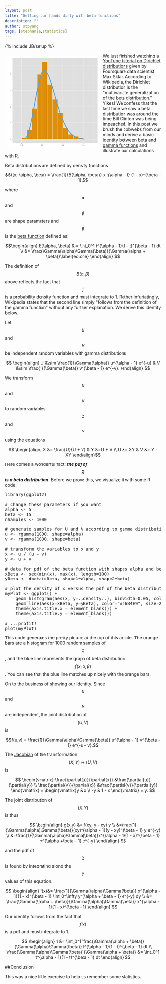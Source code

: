 ```yaml
---
layout: post
title: "Getting our hands dirty with beta functions"
description: ""
author: stpyang
tags: [stephanie,statistics]
---
```

{% include JB/setup %}

<meta property="og:image" content="/assets/data/beta.png" />
<img style="float:left; width: 300px; padding:8px" src="/assets/data/beta.png" alt=""/>

We just finished watching a
[YouTube tutorial on Dirichlet distributions](https://www.youtube.com/watch?v=6k7IzONQOzM)
given by Foursquare data scientist Max Sklar.  According to Wikipedia,
the Dirichlet distribution is the "multivariate generalization of the
[beta distribution](http://en.wikipedia.org/wiki/Beta_distribution)."
Yikes!  We confess that the last time we saw a beta distribution was
around the time Bill Clinton was being impeached.  In this post we
brush the cobwebs from our minds and derive a basic identity between
[beta](http://en.wikipedia.org/wiki/Beta_function) and
[gamma functions](http://en.wikipedia.org/wiki/Gamma_function) and
illustrate our calculations with R.

<!-- more -->

Beta distributions are defined by density functions

$$f(x; \alpha, \beta) = \frac{1}{B(\alpha, \beta)} x^{\alpha - 1} (1 -
x)^{\beta - 1},$$

where $$\alpha$$ and $$\beta$$ are shape parameters and $$B$$ is the
[beta function](http://en.wikipedia.org/wiki/Beta_function) defined as:

$$\begin{align}
B(\alpha, \beta) &:= \int_0^1 t^{\alpha - 1}(1 - t)^{\beta - 1} dt \\ &=
\frac{\Gamma(\alpha)\Gamma(\beta)}{\Gamma(\alpha + \beta)}\label{eq:one}
\end{align}
$$

The definition of $$B(\alpha, \beta)$$ above reflects the fact that
$$f$$ is a probability density function and must integrate to 1.
Rather infuriatingly, Wikipedia states that the second line simply
"follows from the definition of the gamma function" without any
further explanation.  We derive this identity below.

Let $$U$$ and $$V$$ be independent random variables with gamma
distributions

$$
\begin{align}
U &\sim \frac{1}{\Gamma(\alpha)} u^{\alpha - 1} e^{-u}
&
V &\sim \frac{1}{\Gamma(\beta)} v^{\beta - 1} e^{-v}.
\end{align}
$$

We transform $$U$$ and $$V$$ to random variables $$X$$ and $$Y$$ using the equations

$$
\begin{align}
X &= \frac{U}{U + V} &  Y &=U + V \\
U &= XY & V &= Y - XY
\end{align}$$

Here comes a wonderful fact: ***the pdf of $$X$$ is a beta
distribution***.  Before we prove this, we visualize it with some R
code:

<pre>
library(ggplot2)

# change these parameters if you want
alpha <- 5
beta <- 15
nSamples <- 1000

# generate samples for U and V according to gamma distributions with parameters alpha and beta
u <- rgamma(1000, shape=alpha)
v <- rgamma(1000, shape=beta)

# transform the variables to x and y
x <- u / (u + v)
y <- u + v

# data for pdf of the beta function with shapes alpha and beta
xBeta <- seq(min(x), max(x), length=100)
yBeta <- dbeta(xBeta, shape1=alpha, shape2=beta)

# plot the density of x versus the pdf of the beta distribution
myPlot <- ggplot() +
    geom_histogram(aes(x, y=..density..), binwidth=0.05, color="white", fill="#E69F00") +
    geom_line(aes(x=xBeta, y=yBeta), color="#56B4E9", size=2) +
    theme(axis.title.x = element_blank()) +
    theme(axis.title.y = element_blank())

# ...profit!
plot(myPlot)
</pre>

This code generates the pretty picture at the top of this article.
The orange bars are a histogram for 1000 random samples of $$X$$, and
the blue line represents the graph of beta distribution
$$f(x;\alpha,\beta)$$.  You can see that the blue line matches up
nicely with the orange bars.

On to the business of showing our identity.  Since $$U$$ and $$V$$ are
independent, the joint distribution of $$(U,V)$$ is

$$f(u,v) = \frac{1}{\Gamma(\alpha)\Gamma(\beta)} u^{\alpha - 1}
v^{\beta - 1} e^{-u - v}.$$

The
[Jacobian](http://en.wikipedia.org/wiki/Jacobian_matrix_and_determinant)
of the transformation $$(X,Y) \mapsto (U,V)$$ is

$$
\begin{vmatrix}
\frac{\partial{u}}{\partial{x}}
&\frac{\partial{u}}{\partial{y}} \\
\frac{\partial{v}}{\partial{x}}
&\frac{\partial{v}}{\partial{y}}
\end{vmatrix} =
\begin{vmatrix}y & x \\
-y & 1 - x
\end{vmatrix} = y.
$$

The joint distribution of $$(X,Y)$$ is thus

$$
\begin{align}
g(x,y) &= f(xy, y - xy) y
\\
&=\frac{1}{\Gamma(\alpha)\Gamma(\beta)}(xy)^{\alpha - 1}(y - xy)^{\beta - 1}
y e^{-y} \\
&=\frac{1}{\Gamma(\alpha)\Gamma(\beta)}x^{\alpha - 1}(1 - x)^{\beta - 1}
y^{\alpha +\beta - 1} e^{-y}
\end{align}
$$

and the pdf of $$X$$ is found by integrating along the $$y$$ values of
this equation.

$$
\begin{align}
f(x)&= \frac{1}{\Gamma(\alpha)\Gamma(\beta)} x^{\alpha - 1}(1 -
x)^{\beta - 1} \int_0^\infty y^{\alpha + \beta - 1} e^{-y} dy \\
&= \frac{\Gamma(\alpha + \beta)}{\Gamma(\alpha)\Gamma(\beta)} x^{\alpha - 1}(1 -
x)^{\beta - 1}
\end{align}
$$

Our identity follows from the fact that $$f(x)$$ is a pdf and must
integrate to 1.

$$
\begin{align}
1 &= \int_0^1
\frac{\Gamma(\alpha + \beta)}{\Gamma(\alpha)\Gamma(\beta)} t^{\alpha - 1}(1 - t)^{\beta - 1} dt \\
\frac{\Gamma(\alpha)\Gamma(\beta)}{\Gamma(\alpha + \beta)} &=
\int_0^1 t^{\alpha - 1}(1 - t)^{\beta - 1} dt
\end{align}
$$

##Conclusion

This was a nice little exercise to help us remember some statistics.
